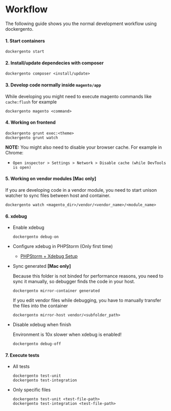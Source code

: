 # Workflow

The following guide shows you the normal development workflow using dockergento.

#### 1. Start containers

```
dockergento start
```
	
#### 2. Install/update dependecies with composer

```
dockergento composer <install/update>
```

#### 3. Develop code normally inside `magento/app`

While developing you might need to execute magento commands like `cache:flush` for example

```
dockergento magento <command>
```

#### 4. Working on frontend

```
dockergento grunt exec:<theme>
dockergento grunt watch
```

**NOTE:** You might also need to disable your browser cache. For example in Chrome:

* `Open inspector > Settings > Network > Disable cache (while DevTools is open)`

#### 5. Working on vendor modules [Mac only]

If you are developing code in a vendor module, you need to start unison watcher to sync files between host and container.

```
dockergento watch <magento_dir>/vendor/<vendor_name>/<module_name>
```

#### 6. xdebug

* Enable xdebug

	```
	dockergento debug-on
	```
		
* Configure xdebug in PHPStorm (Only first time)

	* [PHPStorm + Xdebug Setup](./xdebug_phpstorm.md)

* Sync generated **[Mac only]** 

	Because this folder is not binded for performance reasons, you need to sync it manually, so debugger finds the code in your host.

	```
	dockergento mirror-container generated
	```
		
	If you edit vendor files while debugging, you have to manually transfer the files into the container
		
	```
	dockergento mirror-host vendor/<subfolder_path>
	```
		
* Disable xdebug when finish 

	Environment is 10x slower when xdebug is enabled!

	```
	dockergento debug-off
	```
 
#### 7. Execute tests

* All tests

	```
	dockergento test-unit
	dockergento test-integration
	```
	
* Only specific files

	```
	dockergento test-unit <test-file-path>
	dockergento test-integration <test-file-path>
	```
